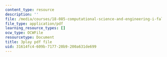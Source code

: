```yaml
---
content_type: resource
description: ''
file: /media/courses/18-085-computational-science-and-engineering-i-fall-2008/31614fc4609b717720b9200a631de699_2OmTX1AeVAg.pdf
file_type: application/pdf
learning_resource_types: []
ocw_type: OCWFile
resourcetype: Document
title: 3play pdf file
uid: 31614fc4-609b-7177-20b9-200a631de699
---
```

